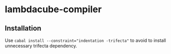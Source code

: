 # lambdacube-compiler



## Installation

Use `cabal install --constraint="indentation -trifecta"` to avoid to install unnecessary trifecta dependency.


